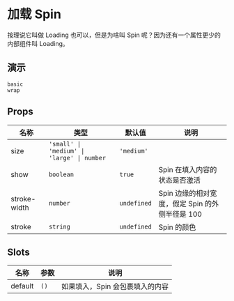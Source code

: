 # 加载 Spin

按理说它叫做 Loading 也可以，但是为啥叫 Spin 呢？因为还有一个属性更少的内部组件叫 Loading。

## 演示

```demo
basic
wrap
```

## Props

| 名称 | 类型 | 默认值 | 说明 |
| --- | --- | --- | --- |
| size | `'small' \| 'medium' \| 'large' \| number` | `'medium'` |  |
| show | `boolean` | `true` | Spin 在填入内容的状态是否激活 |
| stroke-width | `number` | `undefined` | Spin 边缘的相对宽度，假定 Spin 的外侧半径是 100 |
| stroke | `string` | `undefined` | Spin 的颜色 |

## Slots

| 名称    | 参数 | 说明                            |
| ------- | ---- | ------------------------------- |
| default | `()` | 如果填入，Spin 会包裹填入的内容 |
